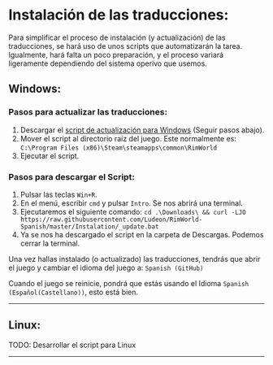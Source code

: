 # Instalación de las traducciones:
Para simplificar el proceso de instalación (y actualización) de las traducciones, se hará uso de unos scripts que automatizarán la tarea.
Igualmente, hará falta un poco preparación, y el proceso variará ligeramente dependiendo del sistema operivo que usemos.

## Windows:
### Pasos para actualizar las traducciones:
1. Descargar el [script de actualización para Windows](_update.bat) (Seguir pasos abajo).
3. Mover el script al directorio raíz del juego. Este normalmente es: `C:\Program Files (x86)\Steam\steamapps\common\RimWorld`
4. Ejecutar el script.

### Pasos para descargar el Script:
1. Pulsar las teclas `Win+R`.
2. En el menú, escribir `cmd` y pulsar `Intro`. Se nos abrirá una terminal.
3. Ejecutaremos el siguiente comando: `cd .\Downloads\ && curl -LJO https://raw.githubusercontent.com/Ludeon/RimWorld-Spanish/master/Instalation/_update.bat`
4. Ya se nos ha descargado el script en la carpeta de Descargas. Podemos cerrar la terminal.

Una vez hallas instalado (o actualizado) las traducciones, tendrás que abrir el juego y cambiar el idioma del juego a: `Spanish (GitHub)`

Cuando el juego se reinicie, pondrá que estás usando el Idioma `Spanish (Español(Castellano))`, esto está bien.

---
## Linux:
TODO: Desarrollar el script para Linux

---
